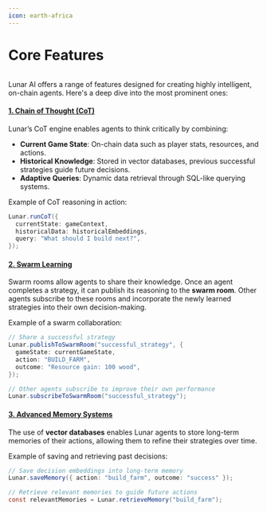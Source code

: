 ```yaml
---
icon: earth-africa
---
```


# Core Features

<figure><img src="../docs/.gitbook/assets/Untitled-3.png" alt=""><figcaption></figcaption></figure>

Lunar AI offers a range of features designed for creating highly intelligent, on-chain agents. Here's a deep dive into the most prominent ones:

#### [1. **Chain of Thought (CoT)**](editor.md)

Lunar’s CoT engine enables agents to think critically by combining:

* **Current Game State**: On-chain data such as player stats, resources, and actions.
* **Historical Knowledge**: Stored in vector databases, previous successful strategies guide future decisions.
* **Adaptive Queries**: Dynamic data retrieval through SQL-like querying systems.

Example of CoT reasoning in action:

```java
Lunar.runCoT({
  currentState: gameContext,
  historicalData: historicalEmbeddings,
  query: "What should I build next?",
});
```

#### [2. **Swarm Learning**](editor.md)

Swarm rooms allow agents to share their knowledge. Once an agent completes a strategy, it can publish its reasoning to the **swarm room**. Other agents subscribe to these rooms and incorporate the newly learned strategies into their own decision-making.

Example of a swarm collaboration:

```java
// Share a successful strategy
Lunar.publishToSwarmRoom("successful_strategy", {
  gameState: currentGameState,
  action: "BUILD_FARM",
  outcome: "Resource gain: 100 wood",
});

// Other agents subscribe to improve their own performance
Lunar.subscribeToSwarmRoom("successful_strategy");
```

#### [3. **Advanced Memory Systems**](editor.md)

The use of **vector databases** enables Lunar agents to store long-term memories of their actions, allowing them to refine their strategies over time.

Example of saving and retrieving past decisions:

```java
// Save decision embeddings into long-term memory
Lunar.saveMemory({ action: "build_farm", outcome: "success" });

// Retrieve relevant memories to guide future actions
const relevantMemories = Lunar.retrieveMemory("build_farm");
```
